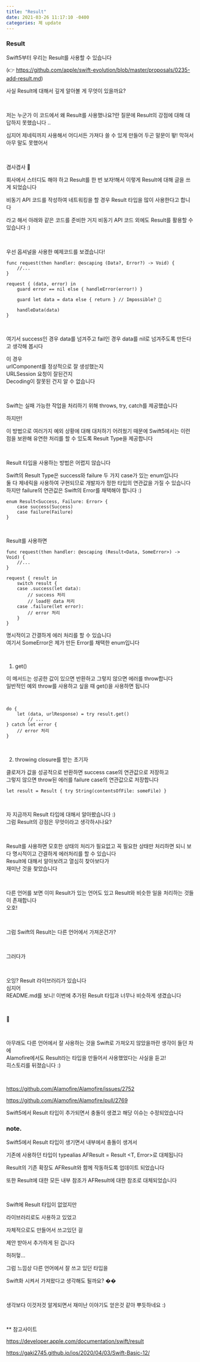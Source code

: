 ```yaml
---
title: "Result"
date: 2021-03-26 11:17:10 -0400
categories: 졔 update
---
```



### Result


Swift5부터 우리는 Result를 사용할 수 있습니다

(👉 https://github.com/apple/swift-evolution/blob/master/proposals/0235-add-result.md)


사실 Result에 대해서 깊게 알아볼 게 무엇이 있을까요?

<br>

저는 누군가 이 코드에서 왜 Result를 사용했나요?란 질문에 Result의 강점에 대해 대답하지 못했습니다 ..



심지어 제네릭까지 사용해서 어디서든 가져다 쓸 수 있게 만들어 두곤 말문이 뙇! 막혀서 아무 말도 못했어서

<br>

겸사겸사 👀

회사에서 스터디도 해야 하고 Result를 한 번 보자!해서 이렇게 Result에 대해 글을 쓰게 되었습니다

비동기 API 코드를 작성하여 네트워킹을 할 경우 Result 타입을 많이 사용한다고 합니다

라고 해서 아래와 같은 코드를 준비한 거지 비동기 API 코드 외에도 Result를 활용할 수 있습니다 :)


<br>

우선 옵셔널을 사용한 예제코드를 보겠습니다!


```
func request(then handler: @escaping (Data?, Error?) -> Void) {
    //...
}
```

```
request { (data, error) in
    guard error == nil else { handleError(error!) }
    
    guard let data = data else { return } // Impossible? 🤔
    
    handleData(data)
}
```

<br>

여기서 success인 경우 data를 넘겨주고 fail인 경우 data를 nil로 넘겨주도록 만든다고 생각해 봅시다


이 경우
<br>
urlComponent를 정상적으로 잘 생성했는지
<br>
URLSession 요청이 잘된건지
<br>
Decoding이 잘못된 건지 알 수 없습니다

<br>

Swift는 실패 가능한 작업을 처리하기 위해 throws, try, catch를 제공했습니다

하지만!

이 방법으로 여러가지 예외 상황에 대해 대처하기 어려웠기 때문에 Swift5에서는 이런 점을 보완해 유연한 처리를 할 수 있도록 Result Type을 제공합니다

<br>

Result 타입을 사용하는 방법은 어렵지 않습니다


Swift의 Result Type은 success와 failure 두 가지 case가 있는 enum입니다
<br>
둘 다 제네릭을 사용하여 구현되므로 개발자가 정한 타입의 연관값을 가질 수 있습니다
<br>
하지만 failure의 연관값은 Swift의 Error를 채택해야 합니다 :)

```
enum Result<Success, Failure: Error> { 
	case success(Success) 
	case failure(Failure)
}
```

<br>

Result를 사용하면

```
func request(then handler: @escaping (Result<Data, SomeError>) -> Void) {
    //...
}

request { result in
    switch result {
    case .success(let data):
        // success 처리
        // load된 data 처리
    case .failure(let error):
        // error 처리
    }
}
```

명시적이고 간결하게 에러 처리를 할 수 있습니다
<br>
여기서 SomeError은 제가 만든 Error를 채택한 enum입니다

<br>

1. get()

이 메서드는 성공한 값이 있으면 반환하고 그렇지 않으면 에러를 throw합니다
<br>
일반적인 예외 throw를 사용하고 싶을 때 get()을 사용하면 됩니다

<br>

```
do {
    let (data, urlResponse) = try result.get()
		// ...
} catch let error {
    // error 처리
}
```

<br>

2. throwing closure를 받는 초기자


클로저가 값을 성공적으로 반환하면 success case의 연관값으로 저장하고
<br>
그렇지 않으면 throw된 에러를 failure case의 연관값으로 저장합니다


```
let result = Result { try String(contentsOfFile: someFile) }
```

<br>


자 지금까지 Result 타입에 대해서 알아봤습니다 :)
<br>
그럼 Result의 강점은 무엇이라고 생각하시나요?

<br>

Result를 사용하면 모호한 상태의 처리가 필요없고 꼭 필요한 상태만 처리하면 되니 보다 명시적이고 간결하게 에러처리를 할 수 있습니다
<br>
Result에 대해서 알아보려고 열심히 찾아보다가
<br>
재미난 것을 찾았습니다

<br>

다른 언어를 보면 이미 Result가 있는 언어도 있고 Result와 비슷한 일을 처리하는 것들이 존재합니다
<br>
오호!

<br>

그럼 Swift의 Result는 다른 언어에서 가져온건가?

<br>


그러다가

<br>

오잉? Result 라이브러리가 있습니다
<br>
심지어
<br>
README.md를 보니! 이번에 추가된 Result 타입과 너무나 비슷하게 생겼습니다

<br>

👀

<br>

아무래도 다른 언어에서 잘 사용하는 것을 Swift로 가져오지 않았을까란 생각이 들던 차에
<br>
Alamofire에서도 Result라는 타입을 만들어서 사용했었다는 사실을 듣고!
<br>
히스토리를 뒤졌습니다 :)

<br>

https://github.com/Alamofire/Alamofire/issues/2752

https://github.com/Alamofire/Alamofire/pull/2769


Swift5에서 Result 타입이 추가되면서 충돌이 생겼고 해당 이슈는 수정되었습니다


### note.

Swift5에서 Result 타입이 생기면서 내부에서 충돌이 생겨서

기존에 사용하던 타입이 typealias AFResult <T> = Result <T, Error>로 대체됩니다

Result의 기존 확장도 AFResult와 함께 작동하도록 업데이트 되었습니다

또한 Result에 대한 모든 내부 참조가 AFResult에 대한 참조로 대체되었습니다

<br>


Swift에 Result 타입이 없었지만

라이브러리로도 사용하고 있었고

자체적으로도 만들어서 쓰고있던 걸

제안 받아서 추가하게 된 겁니다


<brr>

허허헣...

그럼 느낌상 다른 언어에서 잘 쓰고 있던 타입을

Swift화 시켜서 가져왔다고 생각해도 될까요? ��

<br>

생각보다 이것저것 알게되면서 재미난 이야기도 얻은것 같아 뿌듯하네요 :)

<br>


** 참고사이트

https://developer.apple.com/documentation/swift/result

https://gaki2745.github.io/ios/2020/04/03/Swift-Basic-12/



